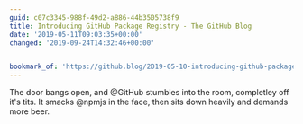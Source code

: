```yaml
---
guid: c07c3345-988f-49d2-a886-44b3505738f9
title: Introducing GitHub Package Registry - The GitHub Blog
date: '2019-05-11T09:03:35+00:00'
changed: '2019-09-24T14:32:46+00:00'


bookmark_of: 'https://github.blog/2019-05-10-introducing-github-package-registry/'
---
```


The door bangs open, and @GitHub stumbles into the room, completley off it's tits. It smacks @npmjs in the face, then sits down heavily and demands more beer. 


